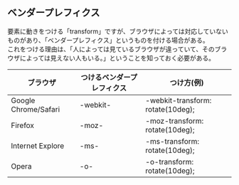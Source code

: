## ベンダープレフィクス
要素に動きをつける「transform」ですが、ブラウザによっては対応していないものがあり、「ベンダープレフィクス」というものを付ける場合がある。<br>
これをつける理由は、「人によっては見ているブラウザが違っていて、そのブラウザによっては見えない人もいる。」ということを知っておく必要がある。

| ブラウザ | つけるベンダープレフィクス | つけ方(例) |
|-|-|-|
| Google Chrome/Safari | -webkit- | -webkit-transform: rotate(10deg); |
| Firefox | -moz- | -moz-transform: rotate(10deg); |
| Internet Explore | -ms- | -ms-transform: rotate(10deg); |
| Opera | -o- | -o-transform: rotate(10deg); |

